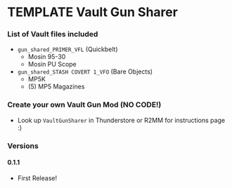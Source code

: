 # TEMPLATE Vault Gun Sharer
### List of Vault files included
* `gun_shared_PRIMER_VFL` (Quickbelt)
  * Mosin 95-30
  * Mosin PU Scope
* `gun_shared_STASH COVERT 1_VFO` (Bare Objects)
  * MP5K
  * (5) MP5 Magazines

### Create your own Vault Gun Mod (NO CODE!)
* Look up `VaultGunSharer` in Thunderstore or R2MM for instructions page :)

### Versions
#### 0.1.1
* First Release!

